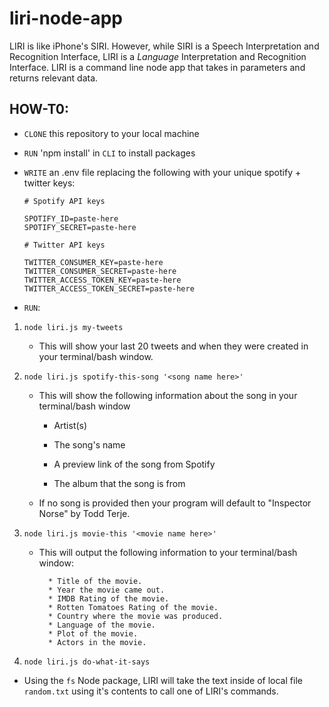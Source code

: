 # liri-node-app
LIRI is like iPhone's SIRI. However, while SIRI is a Speech Interpretation and Recognition Interface, LIRI is a _Language_ Interpretation and Recognition Interface. LIRI is a command line node app that takes in parameters and returns relevant data.

## HOW-T0:
* `CLONE` this repository to your local machine
* `RUN` 'npm install' in `CLI` to install packages
* `WRITE` an .env file replacing the following with your unique spotify + twitter keys:

    ```
    # Spotify API keys

    SPOTIFY_ID=paste-here
    SPOTIFY_SECRET=paste-here

    # Twitter API keys

    TWITTER_CONSUMER_KEY=paste-here
    TWITTER_CONSUMER_SECRET=paste-here
    TWITTER_ACCESS_TOKEN_KEY=paste-here
    TWITTER_ACCESS_TOKEN_SECRET=paste-here

    ```
* `RUN`:

1. `node liri.js my-tweets`

   * This will show your last 20 tweets and when they were created in your terminal/bash window.

2. `node liri.js spotify-this-song '<song name here>'`

   * This will show the following information about the song in your terminal/bash window
     
     * Artist(s)
     
     * The song's name
     
     * A preview link of the song from Spotify
     
     * The album that the song is from

   * If no song is provided then your program will default to "Inspector Norse" by Todd Terje.

3. `node liri.js movie-this '<movie name here>'`

   * This will output the following information to your terminal/bash window:

     ```
       * Title of the movie.
       * Year the movie came out.
       * IMDB Rating of the movie.
       * Rotten Tomatoes Rating of the movie.
       * Country where the movie was produced.
       * Language of the movie.
       * Plot of the movie.
       * Actors in the movie.
     ```
4. `node liri.js do-what-it-says`

* Using the `fs` Node package, LIRI will take the text inside of local file `random.txt` using it's contents to call one of LIRI's commands.